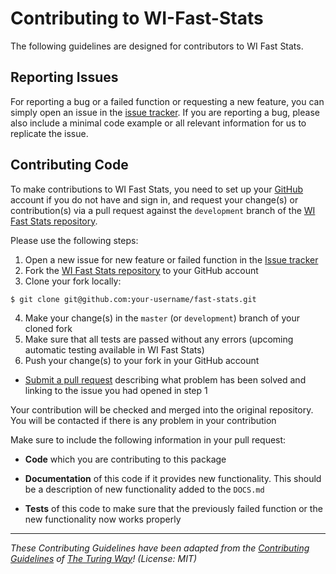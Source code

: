 # Contributing to WI-Fast-Stats

The following guidelines are designed for contributors to WI Fast Stats. 

## Reporting Issues

For reporting a bug or a failed function or requesting a new feature, you can simply open an issue in the [issue tracker](https://github.com/crsl4/fast-stats/issues). If you are reporting a bug, please also include a minimal code example or all relevant information for us to replicate the issue.

## Contributing Code

To make contributions to WI Fast Stats, you need to set up your [GitHub](https://github.com) 
account if you do not have and sign in, and request your change(s) or contribution(s) via 
a pull request against the ``development``
branch of the [WI Fast Stats repository](https://github.com/crsl4/fast-stats). 

Please use the following steps:

1. Open a new issue for new feature or failed function in the [Issue tracker](https://github.com/crsl4/fast-stats/issues)
2. Fork the [WI Fast Stats repository](https://github.com/crsl4/fast-stats) to your GitHub account
3. Clone your fork locally:
```
$ git clone git@github.com:your-username/fast-stats.git
```   
4. Make your change(s) in the `master` (or `development`) branch of your cloned fork
5. Make sure that all tests are passed without any errors (upcoming automatic testing available in WI Fast Stats)
6. Push your change(s) to your fork in your GitHub account
- [Submit a pull request](https://github.com/crsl4/fast-stats/pulls) describing what problem has been solved and linking to the issue you had opened in step 1

Your contribution will be checked and merged into the original repository. You will be contacted if there is any problem in your contribution

Make sure to include the following information in your pull request:

* **Code** which you are contributing to this package

* **Documentation** of this code if it provides new functionality. This should be a
  description of new functionality added to the `DOCS.md`

- **Tests** of this code to make sure that the previously failed function or the new functionality now works properly


---

_These Contributing Guidelines have been adapted from the [Contributing Guidelines](https://github.com/atomneb/AtomNeb-py/blob/master/CONTRIBUTING.md) of [The Turing Way](https://github.com/atomneb/AtomNeb-py)! (License: MIT)_